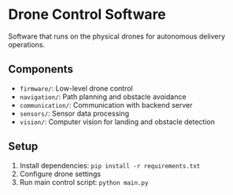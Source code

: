 # Drone Control Software

Software that runs on the physical drones for autonomous delivery operations.

## Components
- `firmware/`: Low-level drone control
- `navigation/`: Path planning and obstacle avoidance
- `communication/`: Communication with backend server
- `sensors/`: Sensor data processing
- `vision/`: Computer vision for landing and obstacle detection

## Setup
1. Install dependencies: `pip install -r requirements.txt`
2. Configure drone settings
3. Run main control script: `python main.py`
